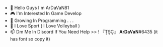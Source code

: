 - 👋 Hello Guys I'm ArDaVaN81
- 🎮 I'm Interested In Game Develop
- 🌱 Growing In Programming . . . 
- 🏐 I Love Sport ( I Love Volleyball )
- 📫 Dm Me In Discord If You Need Help >> ! 『T͎S͎C͎』 𝐀𝐫𝐃𝐚𝐕𝐚𝐍#6435  (it has font so copy it)

<!---
ardavan8102/ardavan8102 is a ✨ special ✨ repository because its `README.md` (this file) appears on your GitHub profile.
You can click the Preview link to take a look at your changes.
--->
